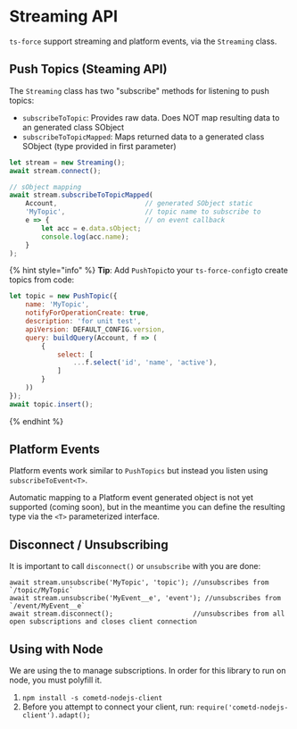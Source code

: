 # Streaming API

`ts-force` support streaming and platform events, via the `Streaming` class.

## Push Topics \(Steaming API\)

The `Streaming` class has two "subscribe" methods for listening to push topics:

* `subscribeToTopic`: Provides raw data. Does NOT map resulting data to an generated class SObject
* `subscribeToTopicMapped`: Maps returned data to a generated class SObject \(type provided in first parameter\)

```typescript
let stream = new Streaming();
await stream.connect();

// sObject mapping
await stream.subscribeToTopicMapped(
    Account,                      // generated SObject static
    'MyTopic',                    // topic name to subscribe to
    e => {                        // on event callback
        let acc = e.data.sObject;
        console.log(acc.name);
    }
);
```

{% hint style="info" %}
**Tip**: Add `PushTopic`to your `ts-force-config`to create topics from code:

```javascript
let topic = new PushTopic({
    name: 'MyTopic',
    notifyForOperationCreate: true,
    description: 'for unit test',
    apiVersion: DEFAULT_CONFIG.version,
    query: buildQuery(Account, f => (
        {
            select: [
                ...f.select('id', 'name', 'active'),
            ]
        }
    ))
});
await topic.insert();
```
{% endhint %}

## Platform Events

Platform events work similar to `PushTopics` but instead you listen using `subscribeToEvent<T>`.

Automatic mapping to a Platform event generated object is not yet supported \(coming soon\), but in the meantime you can define the resulting type via the `<T>` parameterized interface.

## Disconnect / Unsubscribing

It is important to call `disconnect()` or `unsubscribe` with you are done:

```text
await stream.unsubscribe('MyTopic', 'topic'); //unsubscribes from `/topic/MyTopic`
await stream.unsubscribe('MyEvent__e', 'event'); //unsubscribes from `/event/MyEvent__e`
await stream.disconnect();                    //unsubscribes from all open subscriptions and closes client connection
```

## Using with Node

We are using the to manage subscriptions. In order for this library to run on node, you must polyfill it.

1. `npm install -s cometd-nodejs-client`
2. Before you attempt to connect your client, run: `require('cometd-nodejs-client').adapt();`


